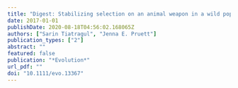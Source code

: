 ```yaml
---
title: "Digest: Stabilizing selection on an animal weapon in a wild population*"
date: 2017-01-01
publishDate: 2020-08-18T04:56:02.168065Z
authors: ["Sarin Tiatragul", "Jenna E. Pruett"]
publication_types: ["2"]
abstract: ""
featured: false
publication: "*Evolution*"
url_pdf: ""
doi: "10.1111/evo.13367"
---
```


